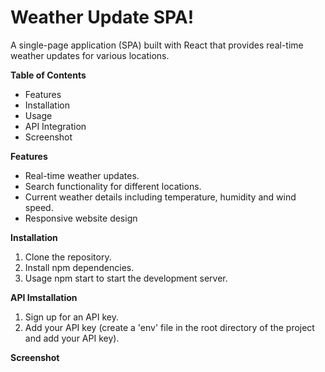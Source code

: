 # Weather Update SPA!
A single-page application (SPA) built with React that provides real-time weather updates for various locations.

**Table of Contents**
- Features
- Installation
- Usage
- API Integration
- Screenshot

**Features**
- Real-time weather updates.
- Search functionality for different locations.
- Current weather details including temperature, humidity and wind speed.
- Responsive website design

**Installation**
1. Clone the repository.
2. Install npm dependencies.
3. Usage npm start to start the development server.

**API Imstallation**
1. Sign up for an API key.
2. Add your API key (create a 'env' file in the root directory of the project and add your API key).

**Screenshot**
